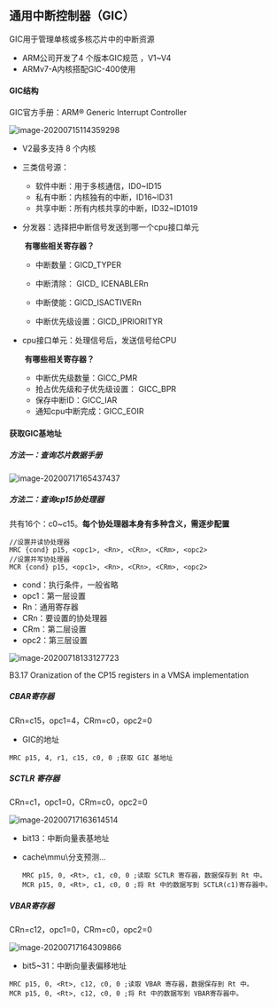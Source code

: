 ## 通用中断控制器（GIC）

GIC用于管理单核或多核芯片中的中断资源

- ARM公司开发了4 个版本GIC规范 ，V1~V4
- ARMv7-A内核搭配GIC-400使用

#### GIC结构

GIC官方手册：ARM® Generic Interrupt Controller  

![image-20200715114359298](C:\Users\admin\AppData\Roaming\Typora\typora-user-images\image-20200715114359298.png)

- V2最多支持 8 个内核

- 三类信号源：

  - 软件中断：用于多核通信，ID0~ID15
  - 私有中断：内核独有的中断，ID16~ID31
  - 共享中断：所有内核共享的中断，ID32~ID1019

- 分发器：选择把中断信号发送到哪一个cpu接口单元

  ​	**有哪些相关寄存器？**

  - 中断数量：GICD_TYPER

  - 中断清除： GICD_ ICENABLERn
  - 中断使能：GICD_ISACTIVERn
  - 中断优先级设置：GICD_IPRIORITYR

- cpu接口单元：处理信号后，发送信号给CPU

  ​	**有哪些相关寄存器？**

  - 中断优先级数量：GICC_PMR
  - 抢占优先级和子优先级设置： GICC_BPR
  - 保存中断ID：GICC_IAR 
  - 通知cpu中断完成：GICC_EOIR

#### 获取GIC基地址 

##### 方法一：查询芯片数据手册

![image-20200717165437437](C:\Users\admin\AppData\Roaming\Typora\typora-user-images\image-20200717165437437.png)

##### 方法二：查询cp15协处理器

共有16个：c0~c15。**每个协处理器本身有多种含义，需逐步配置**

```
//设置并读协处理器
MRC {cond} p15, <opc1>, <Rn>, <CRn>, <CRm>, <opc2>
//设置并写协处理器
MCR {cond} p15, <opc1>, <Rn>, <CRn>, <CRm>, <opc2> 
```

- cond：执行条件，一般省略
- opc1：第一层设置
- Rn：通用寄存器
- CRn：要设置的协处理器
- CRm：第二层设置
- opc2：第三层设置

![image-20200718133127723](C:\Users\admin\AppData\Roaming\Typora\typora-user-images\image-20200718133127723.png)

B3.17 Oranization of the CP15 registers in a VMSA implementation

#####  CBAR寄存器

CRn=c15，opc1=4，CRm=c0，opc2=0

- GIC的地址

```
MRC p15, 4, r1, c15, c0, 0 ;获取 GIC 基地址
```



##### SCTLR 寄存器

 CRn=c1，opc1=0，CRm=c0，opc2=0

![image-20200717163614514](C:\Users\admin\AppData\Roaming\Typora\typora-user-images\image-20200717163614514.png)

- bit13：中断向量表基地址

- cache\mmu\分支预测...

  ```
  MRC p15, 0, <Rt>, c1, c0, 0 ;读取 SCTLR 寄存器，数据保存到 Rt 中。
  MCR p15, 0, <Rt>, c1, c0, 0 ;将 Rt 中的数据写到 SCTLR(c1)寄存器中。
  ```

  

##### VBAR寄存器

 CRn=c12，opc1=0，CRm=c0，opc2=0

![image-20200717164309866](C:\Users\admin\AppData\Roaming\Typora\typora-user-images\image-20200717164309866.png)

- bit5~31：中断向量表偏移地址

```
MRC p15, 0, <Rt>, c12, c0, 0 ;读取 VBAR 寄存器，数据保存到 Rt 中。
MCR p15, 0, <Rt>, c12, c0, 0 ;将 Rt 中的数据写到 VBAR寄存器中。
```

